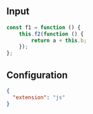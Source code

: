 
## Input
```javascript input
const f1 = function () {
    this.f2(function () {
        return a + this.b;
    });
};
```

## Configuration
```json configuration
{
  "extension": "js"
}
```

